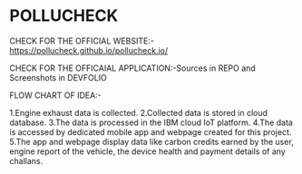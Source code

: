 # POLLUCHECK

CHECK FOR THE OFFICIAL WEBSITE:-https://pollucheck.github.io/pollucheck.io/

CHECK FOR THE OFFICAIAL APPLICATION:-Sources in REPO and Screenshots in DEVFOLIO

FLOW CHART OF IDEA:-

1.Engine exhaust data is collected.
2.Collected data is stored in cloud database.
3.The data is processed in the IBM cloud IoT platform. 
4.The data is accessed by dedicated mobile app and webpage created for this project.   
5.The app and webpage display data like carbon credits earned by the user, engine report of the vehicle, the device health and payment details of any challans.
